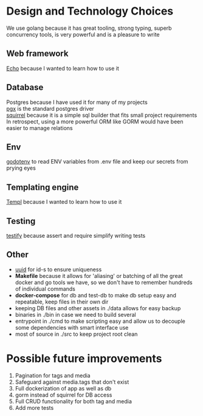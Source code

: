# Design and Technology Choices
We use golang because it has great tooling, strong typing, superb concurrency tools, is very powerful and is a pleasure to write

## Web framework
[Echo](github.com/labstack/echo) because I wanted to learn how to use it

## Database
Postgres because I have used it for many of my projects  
[pgx](github.com/jackc/pgx/v5) is the standard postgres driver  
[squirrel](github.com/Masterminds/squirrel) because it is a simple sql builder that fits small project requirements  
In retrospect, using a more powerful ORM like GORM would have been easier to manage relations  

## Env
[godotenv](github.com/joho/godotenv) to read ENV variables from .env file and keep our secrets from prying eyes

## Templating engine
[Templ](github.com/a-h/templ) because I wanted to learn how to use it

## Testing
[testify](github.com/stretchr/testify) because assert and require simplify writing tests

## Other
- [uuid](github.com/google/uuid) for id-s to ensure uniqueness  
- **Makefile** because it allows for 'aliasing' or batching of all the great docker and go tools we have, so we don't have to remember hundreds of individual commands  
- **docker-compose** for db and test-db to make db setup easy and repeatable, keep files in their own dir  
- keeping DB files and other assets in ./data allows for easy backup
- binaries in ./bin in case we need to build several
- entrypoint in ./cmd to make scripting easy and allow us to decouple some dependencies with smart interface use
- most of source in ./src to keep project root clean


# Possible future improvements

1. Pagination for tags and media
2. Safeguard against media.tags that don't exist
3. Full dockerization of app as well as db
4. gorm instead of squirrel for DB access
5. Full CRUD functionality for both tag and media
6. Add more tests
